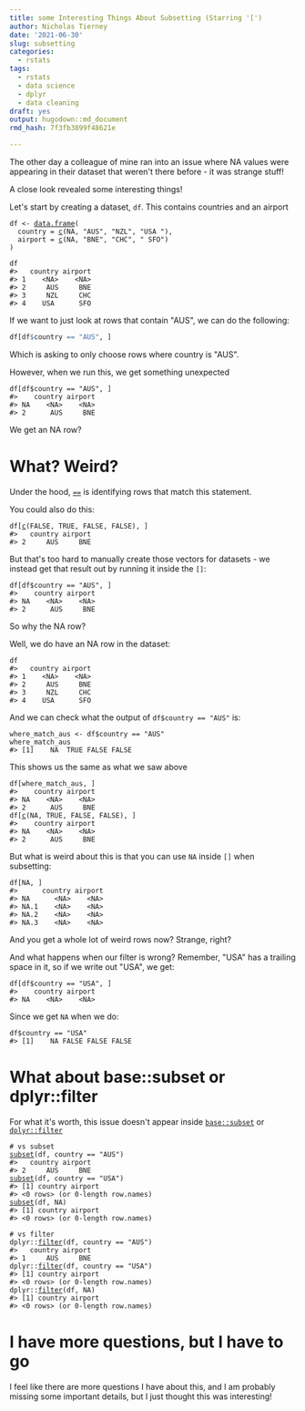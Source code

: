 ```yaml
---
title: some Interesting Things About Subsetting (Starring '[')
author: Nicholas Tierney
date: '2021-06-30'
slug: subsetting
categories:
  - rstats
tags:
  - rstats
  - data science
  - dplyr
  - data cleaning
draft: yes
output: hugodown::md_document
rmd_hash: 7f3fb3899f48621e

---
```


The other day a colleague of mine ran into an issue where NA values were appearing in their dataset that weren't there before - it was strange stuff!

A close look revealed some interesting things!

Let's start by creating a dataset, `df`. This contains countries and an airport

<div class="highlight">

<pre class='chroma'><code class='language-r' data-lang='r'><span class='nv'>df</span> <span class='o'>&lt;-</span> <span class='nf'><a href='https://rdrr.io/r/base/data.frame.html'>data.frame</a></span><span class='o'>(</span>
  country <span class='o'>=</span> <span class='nf'><a href='https://rdrr.io/r/base/c.html'>c</a></span><span class='o'>(</span><span class='kc'>NA</span>, <span class='s'>"AUS"</span>, <span class='s'>"NZL"</span>, <span class='s'>"USA "</span><span class='o'>)</span>,
  airport <span class='o'>=</span> <span class='nf'><a href='https://rdrr.io/r/base/c.html'>c</a></span><span class='o'>(</span><span class='kc'>NA</span>, <span class='s'>"BNE"</span>, <span class='s'>"CHC"</span>, <span class='s'>" SFO"</span><span class='o'>)</span>
<span class='o'>)</span>

<span class='nv'>df</span>
<span class='c'>#&gt;   country airport</span>
<span class='c'>#&gt; 1    &lt;NA&gt;    &lt;NA&gt;</span>
<span class='c'>#&gt; 2     AUS     BNE</span>
<span class='c'>#&gt; 3     NZL     CHC</span>
<span class='c'>#&gt; 4    USA      SFO</span></code></pre>

</div>

If we want to just look at rows that contain "AUS", we can do the following:

``` r
df[df$country == "AUS", ]
```

Which is asking to only choose rows where country is "AUS".

However, when we run this, we get something unexpected

<div class="highlight">

<pre class='chroma'><code class='language-r' data-lang='r'><span class='nv'>df</span><span class='o'>[</span><span class='nv'>df</span><span class='o'>$</span><span class='nv'>country</span> <span class='o'>==</span> <span class='s'>"AUS"</span>, <span class='o'>]</span>
<span class='c'>#&gt;    country airport</span>
<span class='c'>#&gt; NA    &lt;NA&gt;    &lt;NA&gt;</span>
<span class='c'>#&gt; 2      AUS     BNE</span></code></pre>

</div>

We get an NA row?

# What? Weird?

Under the hood, [`==`](https://rdrr.io/r/base/Comparison.html) is identifying rows that match this statement.

You could also do this:

<div class="highlight">

<pre class='chroma'><code class='language-r' data-lang='r'><span class='nv'>df</span><span class='o'>[</span><span class='nf'><a href='https://rdrr.io/r/base/c.html'>c</a></span><span class='o'>(</span><span class='kc'>FALSE</span>, <span class='kc'>TRUE</span>, <span class='kc'>FALSE</span>, <span class='kc'>FALSE</span><span class='o'>)</span>, <span class='o'>]</span>
<span class='c'>#&gt;   country airport</span>
<span class='c'>#&gt; 2     AUS     BNE</span></code></pre>

</div>

But that's too hard to manually create those vectors for datasets - we instead get that result out by running it inside the `[]`:

<div class="highlight">

<pre class='chroma'><code class='language-r' data-lang='r'><span class='nv'>df</span><span class='o'>[</span><span class='nv'>df</span><span class='o'>$</span><span class='nv'>country</span> <span class='o'>==</span> <span class='s'>"AUS"</span>, <span class='o'>]</span>
<span class='c'>#&gt;    country airport</span>
<span class='c'>#&gt; NA    &lt;NA&gt;    &lt;NA&gt;</span>
<span class='c'>#&gt; 2      AUS     BNE</span></code></pre>

</div>

So why the NA row?

Well, we do have an NA row in the dataset:

<div class="highlight">

<pre class='chroma'><code class='language-r' data-lang='r'><span class='nv'>df</span>
<span class='c'>#&gt;   country airport</span>
<span class='c'>#&gt; 1    &lt;NA&gt;    &lt;NA&gt;</span>
<span class='c'>#&gt; 2     AUS     BNE</span>
<span class='c'>#&gt; 3     NZL     CHC</span>
<span class='c'>#&gt; 4    USA      SFO</span></code></pre>

</div>

And we can check what the output of `df$country == "AUS"` is:

<div class="highlight">

<pre class='chroma'><code class='language-r' data-lang='r'><span class='nv'>where_match_aus</span> <span class='o'>&lt;-</span> <span class='nv'>df</span><span class='o'>$</span><span class='nv'>country</span> <span class='o'>==</span> <span class='s'>"AUS"</span>
<span class='nv'>where_match_aus</span>
<span class='c'>#&gt; [1]    NA  TRUE FALSE FALSE</span></code></pre>

</div>

This shows us the same as what we saw above

<div class="highlight">

<pre class='chroma'><code class='language-r' data-lang='r'><span class='nv'>df</span><span class='o'>[</span><span class='nv'>where_match_aus</span>, <span class='o'>]</span>
<span class='c'>#&gt;    country airport</span>
<span class='c'>#&gt; NA    &lt;NA&gt;    &lt;NA&gt;</span>
<span class='c'>#&gt; 2      AUS     BNE</span>
<span class='nv'>df</span><span class='o'>[</span><span class='nf'><a href='https://rdrr.io/r/base/c.html'>c</a></span><span class='o'>(</span><span class='kc'>NA</span>, <span class='kc'>TRUE</span>, <span class='kc'>FALSE</span>, <span class='kc'>FALSE</span><span class='o'>)</span>, <span class='o'>]</span>
<span class='c'>#&gt;    country airport</span>
<span class='c'>#&gt; NA    &lt;NA&gt;    &lt;NA&gt;</span>
<span class='c'>#&gt; 2      AUS     BNE</span></code></pre>

</div>

But what is weird about this is that you can use `NA` inside `[]` when subsetting:

<div class="highlight">

<pre class='chroma'><code class='language-r' data-lang='r'><span class='nv'>df</span><span class='o'>[</span><span class='kc'>NA</span>, <span class='o'>]</span>
<span class='c'>#&gt;      country airport</span>
<span class='c'>#&gt; NA      &lt;NA&gt;    &lt;NA&gt;</span>
<span class='c'>#&gt; NA.1    &lt;NA&gt;    &lt;NA&gt;</span>
<span class='c'>#&gt; NA.2    &lt;NA&gt;    &lt;NA&gt;</span>
<span class='c'>#&gt; NA.3    &lt;NA&gt;    &lt;NA&gt;</span></code></pre>

</div>

And you get a whole lot of weird rows now? Strange, right?

And what happens when our filter is wrong? Remember, "USA" has a trailing space in it, so if we write out "USA", we get:

<div class="highlight">

<pre class='chroma'><code class='language-r' data-lang='r'><span class='nv'>df</span><span class='o'>[</span><span class='nv'>df</span><span class='o'>$</span><span class='nv'>country</span> <span class='o'>==</span> <span class='s'>"USA"</span>, <span class='o'>]</span>
<span class='c'>#&gt;    country airport</span>
<span class='c'>#&gt; NA    &lt;NA&gt;    &lt;NA&gt;</span></code></pre>

</div>

Since we get `NA` when we do:

<div class="highlight">

<pre class='chroma'><code class='language-r' data-lang='r'><span class='nv'>df</span><span class='o'>$</span><span class='nv'>country</span> <span class='o'>==</span> <span class='s'>"USA"</span>
<span class='c'>#&gt; [1]    NA FALSE FALSE FALSE</span></code></pre>

</div>

# What about base::subset or dplyr::filter

For what it's worth, this issue doesn't appear inside [`base::subset`](https://rdrr.io/r/base/subset.html) or [`dplyr::filter`](https://dplyr.tidyverse.org/reference/filter.html)

<div class="highlight">

<pre class='chroma'><code class='language-r' data-lang='r'><span class='c'># vs subset</span>
<span class='nf'><a href='https://rdrr.io/r/base/subset.html'>subset</a></span><span class='o'>(</span><span class='nv'>df</span>, <span class='nv'>country</span> <span class='o'>==</span> <span class='s'>"AUS"</span><span class='o'>)</span>
<span class='c'>#&gt;   country airport</span>
<span class='c'>#&gt; 2     AUS     BNE</span>
<span class='nf'><a href='https://rdrr.io/r/base/subset.html'>subset</a></span><span class='o'>(</span><span class='nv'>df</span>, <span class='nv'>country</span> <span class='o'>==</span> <span class='s'>"USA"</span><span class='o'>)</span>
<span class='c'>#&gt; [1] country airport</span>
<span class='c'>#&gt; &lt;0 rows&gt; (or 0-length row.names)</span>
<span class='nf'><a href='https://rdrr.io/r/base/subset.html'>subset</a></span><span class='o'>(</span><span class='nv'>df</span>, <span class='kc'>NA</span><span class='o'>)</span>
<span class='c'>#&gt; [1] country airport</span>
<span class='c'>#&gt; &lt;0 rows&gt; (or 0-length row.names)</span></code></pre>

</div>

<div class="highlight">

<pre class='chroma'><code class='language-r' data-lang='r'><span class='c'># vs filter</span>
<span class='nf'>dplyr</span><span class='nf'>::</span><span class='nf'><a href='https://dplyr.tidyverse.org/reference/filter.html'>filter</a></span><span class='o'>(</span><span class='nv'>df</span>, <span class='nv'>country</span> <span class='o'>==</span> <span class='s'>"AUS"</span><span class='o'>)</span>
<span class='c'>#&gt;   country airport</span>
<span class='c'>#&gt; 1     AUS     BNE</span>
<span class='nf'>dplyr</span><span class='nf'>::</span><span class='nf'><a href='https://dplyr.tidyverse.org/reference/filter.html'>filter</a></span><span class='o'>(</span><span class='nv'>df</span>, <span class='nv'>country</span> <span class='o'>==</span> <span class='s'>"USA"</span><span class='o'>)</span>
<span class='c'>#&gt; [1] country airport</span>
<span class='c'>#&gt; &lt;0 rows&gt; (or 0-length row.names)</span>
<span class='nf'>dplyr</span><span class='nf'>::</span><span class='nf'><a href='https://dplyr.tidyverse.org/reference/filter.html'>filter</a></span><span class='o'>(</span><span class='nv'>df</span>, <span class='kc'>NA</span><span class='o'>)</span>
<span class='c'>#&gt; [1] country airport</span>
<span class='c'>#&gt; &lt;0 rows&gt; (or 0-length row.names)</span></code></pre>

</div>

# I have more questions, but I have to go

I feel like there are more questions I have about this, and I am probably missing some important details, but I just thought this was interesting!


